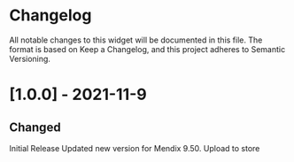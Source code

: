 # Changelog

All notable changes to this widget will be documented in this file.
The format is based on Keep a Changelog, and this project adheres to Semantic Versioning.

# [1.0.0] - 2021-11-9

## Changed

Initial Release
Updated new version for Mendix 9.50.
Upload to store
